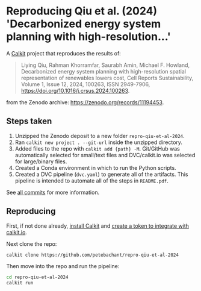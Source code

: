 # Reproducing Qiu et al. (2024) 'Decarbonized energy system planning with high-resolution...'

A [Calkit](https://github.com/calkit/calkit)
project that reproduces the results of:

> Liying Qiu, Rahman Khorramfar, Saurabh Amin, Michael F. Howland,
> Decarbonized energy system planning with high-resolution spatial representation of renewables lowers cost,
> Cell Reports Sustainability,
> Volume 1, Issue 12,
> 2024,
> 100263,
> ISSN 2949-7906,
> https://doi.org/10.1016/j.crsus.2024.100263.

from the Zenodo archive: https://zenodo.org/records/11194453.

## Steps taken

1. Unzipped the Zenodo deposit to a new folder `repro-qiu-et-al-2024`.
1. Ran `calkit new project . --git-url`
   inside the unzipped directory.
1. Added files to the repo with `calkit add {path} -M`.
   Git/GitHub was automatically selected for small/text files and
   DVC/calkit.io was selected for large/binary files.
1. Created a Conda environment in which to run the Python scripts.
1. Created a DVC pipeline (`dvc.yaml`) to generate all of the artifacts.
   This pipeline is intended to automate all of the steps in `README.pdf`.

See
[all commits](https://github.com/petebachant/repro-qiu-et-al-2024/commits/main/)
for more information.

## Reproducing

First, if not done already,
[install Calkit](https://docs.calkit.org/installation/)
and
[create a token to integrate with calkit.io](https://docs.calkit.org/cloud-integration/).

Next clone the repo:

```sh
calkit clone https://github.com/petebachant/repro-qiu-et-al-2024
```

Then move into the repo and run the pipeline:

```sh
cd repro-qiu-et-al-2024
calkit run
```
